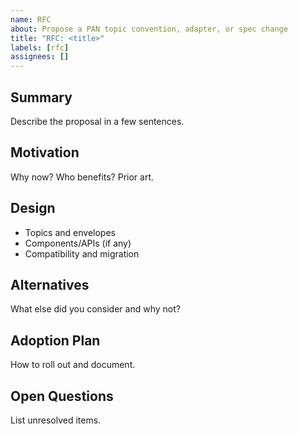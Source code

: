 ```yaml
---
name: RFC
about: Propose a PAN topic convention, adapter, or spec change
title: "RFC: <title>"
labels: [rfc]
assignees: []
---
```


## Summary

Describe the proposal in a few sentences.

## Motivation

Why now? Who benefits? Prior art.

## Design

- Topics and envelopes
- Components/APIs (if any)
- Compatibility and migration

## Alternatives

What else did you consider and why not?

## Adoption Plan

How to roll out and document.

## Open Questions

List unresolved items.

